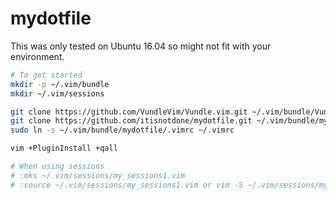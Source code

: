 # mydotfile
This was only tested on Ubuntu 16.04 so might not fit with your environment.

```bash
# To get started
mkdir -p ~/.vim/bundle
mkdir ~/.vim/sessions

git clone https://github.com/VundleVim/Vundle.vim.git ~/.vim/bundle/Vundle.vim
git clone https://github.com/itisnotdone/mydotfile.git ~/.vim/bundle/mydotfile
sudo ln -s ~/.vim/bundle/mydotfile/.vimrc ~/.vimrc

vim +PluginInstall +qall

# When using sessions
# :mks ~/.vim/sessions/my_sessions1.vim
# :source ~/.vim/sessions/my_sessions1.vim or vim -S ~/.vim/sessions/my_sessions1.vim
```

